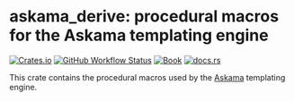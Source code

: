# askama_derive: procedural macros for the Askama templating engine

[![Crates.io](https://img.shields.io/crates/v/askama_derive?logo=rust&style=flat-square&logoColor=white "Crates.io")](https://crates.io/crates/askama_derive)
[![GitHub Workflow Status](https://img.shields.io/github/actions/workflow/status/askama-rs/askama/rust.yml?branch=master&logo=github&style=flat-square&logoColor=white "GitHub Workflow Status")](https://github.com/askama-rs/askama/actions/workflows/rust.yml)
[![Book](https://img.shields.io/readthedocs/askama?label=book&logo=readthedocs&style=flat-square&logoColor=white "Book")](https://askama.readthedocs.io/)
[![docs.rs](https://img.shields.io/docsrs/askama_derive?logo=docsdotrs&style=flat-square&logoColor=white "docs.rs")](https://docs.rs/askama_derive/)

This crate contains the procedural macros used by the
[Askama](https://github.com/askama-rs/askama) templating engine.
